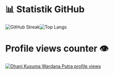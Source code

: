 # 📊 Statistik GitHub
<img href="https://git.io/streak-stats"><img src="https://streak-stats.demolab.com?user=DhaniKWP&theme=codestackr" alt="GitHub Streak" />![Top Langs](https://github-readme-stats.vercel.app/api/top-langs/?username=DhaniKWP&layout=compact&bg_color=1b1f23&text_color=ffffff&border_color=ffffff)
# Profile views counter 👁
[![Dhani Kusuma Wardana Putra profile views](https://u8views.com/api/v1/github/profiles/155635384/views/day-week-month-total-count.svg)](https://u8views.com/github/DhaniKWP)



